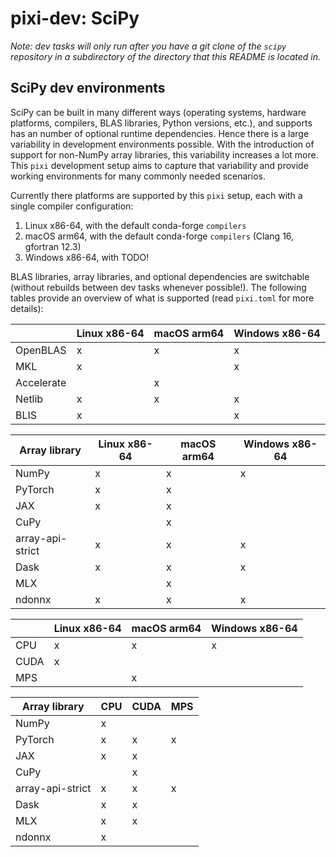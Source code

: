 # pixi-dev: SciPy

_Note: dev tasks will only run after you have a git clone of the `scipy`
repository in a subdirectory of the directory that this README is located in._


## SciPy dev environments

SciPy can be built in many different ways (operating systems, hardware
platforms, compilers, BLAS libraries, Python versions, etc.), and supports has
an number of optional runtime dependencies. Hence there is a large variability
in development environments possible. With the introduction of support for
non-NumPy array libraries, this variability increases a lot more. This `pixi`
development setup aims to capture that variability and provide working
environments for many commonly needed scenarios.

Currently there platforms are supported by this `pixi` setup, each with a
single compiler configuration:

1. Linux x86-64, with the default conda-forge `compilers`
2. macOS arm64, with the default conda-forge `compilers` (Clang 16, gfortran 12.3)
3. Windows x86-64, with TODO!

BLAS libraries, array libraries, and optional dependencies are switchable
(without rebuilds between dev tasks whenever possible!). The following tables
provide an overview of what is supported (read `pixi.toml` for more details):


|            | Linux x86-64 | macOS arm64 | Windows x86-64 |
|------------|--------------|-------------|----------------|
| OpenBLAS   | x            | x           | x              |
| MKL        | x            |             | x              |
| Accelerate |              | x           |                |
| Netlib     | x            | x           | x              |
| BLIS       | x            |             | x              |


| Array library    | Linux x86-64 | macOS arm64 | Windows x86-64 |
|------------------|--------------|-------------|----------------|
| NumPy            | x            | x           | x              |
| PyTorch          | x            | x           |                |
| JAX              | x            | x           |                |
| CuPy             |              | x           |                |
| array-api-strict | x            | x           | x              |
| Dask             | x            | x           | x              |
| MLX              |              | x           |                |
| ndonnx           | x            | x           | x              |


|      | Linux x86-64 | macOS arm64 | Windows x86-64 |
|------|--------------|-------------|----------------|
| CPU  | x            | x           | x              |
| CUDA | x            |             |                |
| MPS  |              | x           |                |


| Array library    | CPU | CUDA | MPS |
|------------------|-----|------|-----|
| NumPy            | x   |      |     |
| PyTorch          | x   | x    | x   |
| JAX              | x   | x    |     |
| CuPy             |     | x    |     |
| array-api-strict | x   | x    | x   |
| Dask             | x   | x    |     |
| MLX              | x   | x    |     |
| ndonnx           | x   |      |     |
